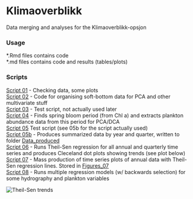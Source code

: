# Klimaoverblikk
Data merging and analyses for the Klimaoverblikk-opsjon

### Usage  
*.Rmd files contains code  
*.md files contains code and results (tables/plots)   
  
### Scripts  
[Script 01](master/01_Check_data.md) - Checking data, some plots   
[Script 02](02_Organise_soft_bottom_for_PCA.md) - Code for organising soft-bottom data for PCA and other multivariate stuff  
[Script 03](03_Collect_annual_data.md) - Test script, not actually used later  
[Script 04](04_Get_plankton_bloom_data.md) - Finds spring bloom period (from Chl a) and extracts plankton abundance data from this period for PCA/DCA  
[Script 05](05_Annual_data_all.md) Test script (see 05b for the script actually used)  
[Script 05b](05b_Annual_and_quarterly_data_all.md) - Produces summarized data by year and quarter, written to folder   [Data_produced](Data_produced)  
[Script 06](06_Timeseries_regression_Theil-Sen.md) - Runs Theil-Sen regression for all annual and quarterly time series and produces Cleceland dot plots showing trends (see plot below) 
[Script 07](07_Plots_annual.md) - Mass production of time series plots of annual data with Theil-Sen regression lines. Stored in [Figures_07](Figures_07)  
[Script 08](08_Regression.md) - Runs multiple regression models (w/ backwards selection) for some hydrography and plankton variables  
  
![Theil-Sen trends](https:///06_Timeseries_regression_Theil-Sen_files/figure-html/unnamed-chunk-15-1.png)
  